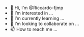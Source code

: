 - 👋 Hi, I’m @Riccardo-fjmp
- 👀 I’m interested in ...
- 🌱 I’m currently learning ...
- 💞️ I’m looking to collaborate on ...
- 📫 How to reach me ...

<!---
Riccardo-fjmp/Riccardo-fjmp is a ✨ special ✨ repository because its `README.md` (this file) appears on your GitHub profile.
You can click the Preview link to take a look at your changes.
--->
